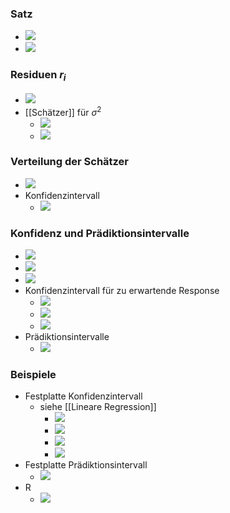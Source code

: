 ### Satz
+ ![](../../z_images/Pasted%20image%2020221215142530.png)
+ ![](../../z_images/Pasted%20image%2020221215142924.png)

### Residuen $r_i$
+ ![](../../z_images/Pasted%20image%2020221215143430.png)
+ [[Schätzer]] für $\sigma^2$
	+ ![](../../z_images/Pasted%20image%2020221215143424.png)
	+ ![](../../z_images/Pasted%20image%2020221215143444.png)

### Verteilung der Schätzer
+ ![](../../z_images/Pasted%20image%2020221215143755.png)
+ Konfidenzintervall
	+ ![](../../z_images/Pasted%20image%2020221215143723.png)

### Konfidenz und Prädiktionsintervalle
+ ![](../../z_images/Pasted%20image%2020221215144100.png)
+ ![](../../z_images/Pasted%20image%2020221215144110.png)
+ ![](../../z_images/Pasted%20image%2020221215144117.png)
+ Konfidenzintervall für zu erwartende Response
	+ ![](../../z_images/Pasted%20image%2020221215144208.png)
	+ ![](../../z_images/Pasted%20image%2020221215144241.png)
	+ ![](../../z_images/Pasted%20image%2020221215144228.png)
+ Prädiktionsintervalle
	+ ![](../../z_images/Pasted%20image%2020221215144756.png)

### Beispiele
+ Festplatte Konfidenzintervall
	+ siehe [[Lineare Regression]]
		+ ![](../../z_images/Pasted%20image%2020221215144338.png)
		+ ![](../../z_images/Pasted%20image%2020221215144439.png)
		+ ![](../../z_images/Pasted%20image%2020221215144453.png)
		+ ![](../../z_images/Pasted%20image%2020221215144525.png)
+ Festplatte Prädiktionsintervall
	+ ![](../../z_images/Pasted%20image%2020221215144941.png)
+ R
	+ ![](../../z_images/Pasted%20image%2020221215181442.png)